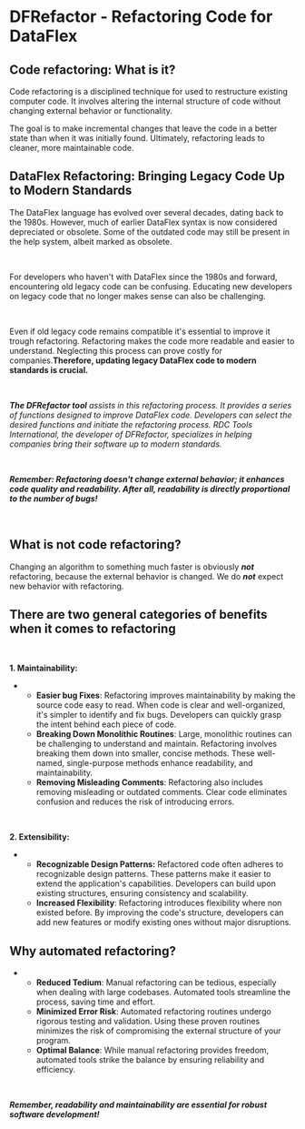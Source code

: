 # DFRefactor - Refactoring Code for DataFlex

## Code refactoring: What is it?

Code refactoring is a disciplined technique for used to restructure existing computer code. It involves altering the internal structure of code without changing external behavior or functionality.&nbsp;

The goal is to make incremental changes that leave the code in a better state than when it was initially found. Ultimately, refactoring leads to cleaner, more maintainable code.

## DataFlex Refactoring: Bringing Legacy Code Up to Modern Standards

The DataFlex language has evolved over several decades, dating back to the 1980s. However, much of earlier DataFlex syntax is now considered depreciated or obsolete. Some of the outdated code may still be present in the help system, albeit marked as obsolete.

&nbsp;

For developers who haven't with DataFlex since the 1980s and forward, encountering old legacy code can be confusing. Educating new developers on legacy code that no longer makes sense can also be challenging.

&nbsp;

Even if old legacy code remains compatible it's essential to improve it trough refactoring. Refactoring makes the code more readable and easier to understand. Neglecting this process can prove costly for companies.**Therefore, updating legacy DataFlex code to modern standards is crucial.**

&nbsp;

***The DFRefactor tool** assists in this refactoring process. It provides a series of functions designed to improve DataFlex code. Developers can select the desired functions and initiate the refactoring process. RDC Tools International, the developer of DFRefactor, specializes in helping companies bring their software up to modern standards.*

&nbsp;

***Remember: Refactoring doesn't change external behavior; it enhances code quality and readability. After all, readability is directly proportional to the number of bugs\!***

&nbsp;

## What is not code refactoring?

Changing an algorithm to something much faster is obviously ***not*** refactoring, because the external behavior is changed. We do ***not*** expect new behavior with refactoring.

## There are two general categories of benefits when it comes to refactoring

&nbsp;

**&#49;. Maintainability:**

* &nbsp;
  * **Easier bug Fixes**: Refactoring improves maintainability by making the source code easy to read. When code is clear and well-organized, it's simpler to identify and fix bugs. Developers can quickly grasp the intent behind each piece of code.
  * **Breaking Down Monolithic Routines**: Large, monolithic routines can be challenging to understand and maintain. Refactoring involves breaking them down into smaller, concise methods. These well-named, single-purpose methods enhance readability, and maintainability.
  * **Removing Misleading Comments**: Refactoring also includes removing misleading or outdated comments. Clear code eliminates confusion and reduces the risk of introducing errors.

&nbsp;

**&#50;. Extensibility:**

* &nbsp;
  * **Recognizable Design Patterns:** Refactored code often adheres to recognizable design patterns. These patterns make it easier to extend the application's capabilities. Developers can build upon existing structures, ensuring consistency and scalability.
  * **Increased Flexibility**: Refactoring introduces flexibility where non existed before. By improving the code's structure, developers can add new features or modify existing ones without major disruptions.

## Why automated refactoring?

* &nbsp;
  * **Reduced Tedium**: Manual refactoring can be tedious, especially when dealing with large codebases. Automated tools streamline the process, saving time and effort.
  * **Minimized Error Risk**: Automated refactoring routines undergo rigorous testing and validation. Using these proven routines minimizes the risk of compromising the external structure of your program.
  * **Optimal Balance**: While manual refactoring provides freedom, automated tools strike the balance by ensuring reliability and efficiency.

&nbsp;

***Remember, readability and maintainability are essential for robust software development\!***
